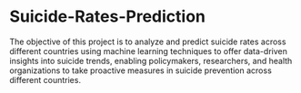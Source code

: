 # Suicide-Rates-Prediction
The objective of this project is to analyze and predict suicide rates across different countries using machine learning techniques to offer data-driven insights into suicide trends, enabling policymakers, researchers, and health organizations to take proactive measures in suicide prevention across different countries.
